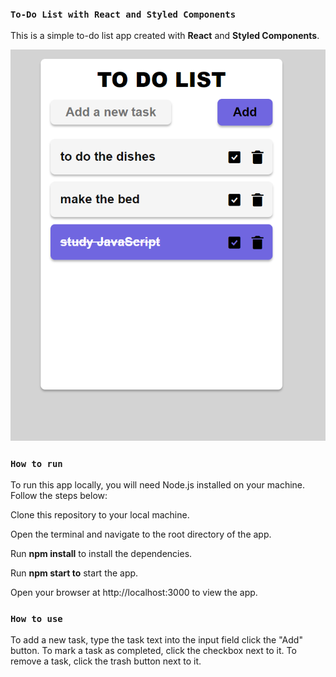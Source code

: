 ### **`To-Do List with React and Styled Components`**

This is a simple to-do list app created with **React** and **Styled Components**.

![Example Image](public/images/toDolist.png)

### **`How to run`**

To run this app locally, you will need Node.js installed on your machine. Follow the steps below:

Clone this repository to your local machine.

Open the terminal and navigate to the root directory of the app.

Run **npm install** to install the dependencies.

Run **npm start to** start the app.

Open your browser at http://localhost:3000 to view the app.

### `How to use`

To add a new task, type the task text into the input field click the "Add" button. To mark a task as completed, click the checkbox next to it. To remove a task, click the trash button next to it.
